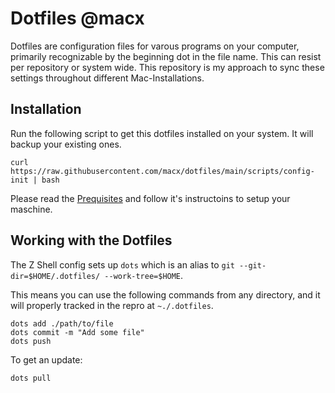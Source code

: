 # Dotfiles @macx

Dotfiles are configuration files for varous programs on your computer, primarily recognizable by the beginning dot in the file name. This can resist per repository or system wide. This repository is my approach to sync these settings throughout different Mac-Installations.

## Installation

Run the following script to get this dotfiles installed on your system. It will backup your existing ones.

```shell
curl https://raw.githubusercontent.com/macx/dotfiles/main/scripts/config-init | bash
```

Please read the [Prequisites](./docs/prequisites.md) and follow it's instructoins to setup your maschine.

## Working with the Dotfiles

The Z Shell config sets up `dots` which is an alias to `git --git-dir=$HOME/.dotfiles/ --work-tree=$HOME`.

This means you can use the following commands from any directory, and it will properly tracked in the repro at `~./.dotfiles`.

```shell
dots add ./path/to/file
dots commit -m "Add some file"
dots push
```

To get an update:

```shell
dots pull
```
